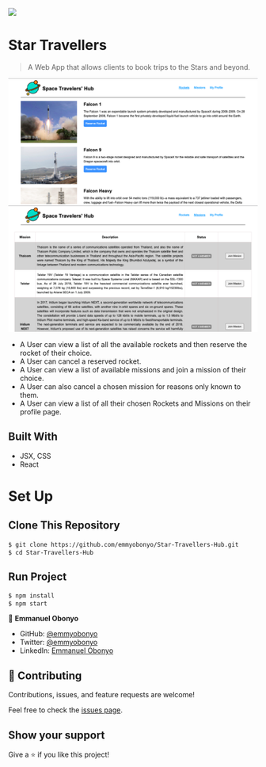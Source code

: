 ![](https://img.shields.io/badge/Microverse-blueviolet)

# Star Travellers

> A Web App that allows clients to book trips to the Stars and beyond.

![Rockets Page](./src/images/rockets.png)
![Missions Page](./src/images/missions.png)

- A User can view a list of all the available rockets and then reserve the rocket of their choice.
- A User can cancel a reserved rocket.
- A User can view a list of available missions and join a mission of their choice.
- A User can also cancel a chosen mission for reasons only known to them.
- A User can view a list of all their chosen Rockets and Missions on their profile page.

## Built With

- JSX, CSS
- React

<!-- ## Live Demo

- [Netlify](https://bookstore-react-redux.netlify.app/) -->

# Set Up
## Clone This Repository
```
$ git clone https://github.com/emmyobonyo/Star-Travellers-Hub.git
$ cd Star-Travellers-Hub
```

## Run Project
```
$ npm install
$ npm start
```

👤 **Emmanuel Obonyo**

- GitHub: [@emmyobonyo](https://github.com/emmyobonyo)
- Twitter: [@emmyobonyo](https://twitter.com/emmyobonyo)
- LinkedIn: [Emmanuel Obonyo](https://www.linkedin.com/in/emmanuel-obonyo-3728a2200/)
## 🤝 Contributing

Contributions, issues, and feature requests are welcome!

Feel free to check the [issues page](https://github.com/emmyobonyo/Math-Magiians-Raect/issues).

## Show your support

Give a ⭐️ if you like this project!
